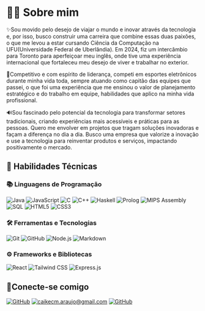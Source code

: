 # 👨‍🎓 Sobre mim

✨Sou movido pelo desejo de viajar o mundo e inovar através da tecnologia e, por isso, busco construir uma carreira que combine essas duas paixões, o que me levou a estar cursando Ciência da Computação na UFU(Universidade Federal de Uberlândia). Em 2024, fiz um intercâmbio para Toronto para aperfeiçoar meu inglês, onde tive uma experiência internacional que fortaleceu meu desejo de viver e trabalhar no exterior.

👾Competitivo e com espírito de liderança, competi em esportes eletrônicos durante minha vida toda, sempre atuando como capitão das equipes que passei, o que foi uma experiência que me ensinou o valor de planejamento estratégico e do trabalho em equipe, habilidades que aplico na minha vida profissional.

🔊Sou fascinado pelo potencial da tecnologia para transformar setores tradicionais, criando experiências mais acessíveis e práticas para as pessoas. Quero me envolver em projetos que tragam soluções inovadoras e façam a diferença no dia a dia. Busco uma empresa que valorize a inovação e use a tecnologia para reinventar produtos e serviços, impactando positivamente o mercado.

## 🧠 Habilidades Técnicas

### 📚 Linguagens de Programação
![Java](https://img.shields.io/badge/Java-ED8B00?style=for-the-badge&logo=openjdk&logoColor=white)
![JavaScript](https://img.shields.io/badge/JavaScript-F7DF1E?style=for-the-badge&logo=javascript&logoColor=black)
![C](https://img.shields.io/badge/C-00599C?style=for-the-badge&logo=c)
![C++](https://img.shields.io/badge/C++-004482?style=for-the-badge&logo=cplusplus&logoColor=white)
![Haskell](https://img.shields.io/badge/Haskell-5D4F85?style=for-the-badge&logo=haskell)
![Prolog](https://img.shields.io/badge/Prolog-8A2BE2?style=for-the-badge)
![MIPS Assembly](https://img.shields.io/badge/MIPS_Assembly-6A5ACD?style=for-the-badge)
![SQL](https://img.shields.io/badge/PostgreSQL-336791?style=for-the-badge&logo=postgresql&logoColor=white)
![HTML5](https://img.shields.io/badge/HTML5-E34F26?style=for-the-badge&logo=html5&logoColor=white)
![CSS3](https://img.shields.io/badge/CSS3-1572B6?style=for-the-badge&logo=css3&logoColor=white)

### 🛠️ Ferramentas e Tecnologias
![Git](https://img.shields.io/badge/Git-F05032?style=for-the-badge&logo=git&logoColor=white)
![GitHub](https://img.shields.io/badge/GitHub-181717?style=for-the-badge&logo=github&logoColor=white)
![Node.js](https://img.shields.io/badge/Node.js-339933?style=for-the-badge&logo=node.js&logoColor=white)
![Markdown](https://img.shields.io/badge/Markdown-000000?style=for-the-badge&logo=markdown&logoColor=white)

### ⚙️ Frameworks e Bibliotecas
![React](https://img.shields.io/badge/React-61DAFB?style=for-the-badge&logo=react&logoColor=black)
![Tailwind CSS](https://img.shields.io/badge/Tailwind_CSS-38B2AC?style=for-the-badge&logo=tailwind-css&logoColor=white)
![Express.js](https://img.shields.io/badge/Express.js-404D59?style=for-the-badge)

## 🤝Conecte-se comigo

[![GitHub](https://img.shields.io/badge/GitHub-100000?style=for-the-badge&logo=github&logoColor=white)](https://github.com/caikearaujoo)
[![caikecm.araujo@gmail.com](https://img.shields.io/badge/Gmail-333333?style=for-the-badge&logo=gmail&logoColor=red)](mailto:caikecm.araujo@gmail.com)
[![GitHub](https://img.shields.io/badge/LinkedIn-0077B5?style=for-the-badge&logo=linkedin&logoColor=white)](https://www.linkedin.com/in/caikearaujoo/)
